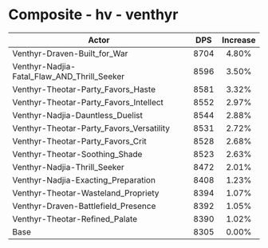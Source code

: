 # Composite - hv - venthyr
| Actor | DPS | Increase |
|---|:---:|:---:|
|Venthyr-Draven-Built_for_War|8704|4.80%|
|Venthyr-Nadjia-Fatal_Flaw_AND_Thrill_Seeker|8596|3.50%|
|Venthyr-Theotar-Party_Favors_Haste|8581|3.32%|
|Venthyr-Theotar-Party_Favors_Intellect|8552|2.97%|
|Venthyr-Nadjia-Dauntless_Duelist|8544|2.88%|
|Venthyr-Theotar-Party_Favors_Versatility|8531|2.72%|
|Venthyr-Theotar-Party_Favors_Crit|8528|2.68%|
|Venthyr-Theotar-Soothing_Shade|8523|2.63%|
|Venthyr-Nadjia-Thrill_Seeker|8472|2.01%|
|Venthyr-Nadjia-Exacting_Preparation|8408|1.23%|
|Venthyr-Theotar-Wasteland_Propriety|8394|1.07%|
|Venthyr-Draven-Battlefield_Presence|8392|1.05%|
|Venthyr-Theotar-Refined_Palate|8390|1.02%|
|Base|8305|0.00%|
